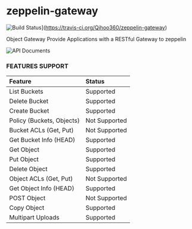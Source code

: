 # zeppelin-gateway

![Build Status](https://travis-ci.org/Qihoo360/zeppelin-gateway.svg?branch=master)](https://travis-ci.org/Qihoo360/zeppelin-gateway)

Object Gateway Provide Applications with a RESTful Gateway to zeppelin

![API Documents](https://qihoo360.github.io/zeppelin-gateway/)

### FEATURES SUPPORT

| Feature                   | Status         |
| :------------------------ | :------------- |
| List Buckets              | Supported      |
| Delete Bucket             | Supported  |
| Create Bucket             | Supported      |
| Policy (Buckets, Objects) | Not Supported  |
| Bucket ACLs (Get, Put)    | Not Supported  |
| Get Bucket Info (HEAD)    | Supported  |
| Get Object                | Supported      |
| Put Object                | Supported      |
| Delete Object             | Supported      |
| Object ACLs (Get, Put)    | Not Supported  |
| Get Object Info (HEAD)    | Supported  |
| POST Object               | Not  Supported |
| Copy Object               | Supported  |
| Multipart Uploads         | Supported  |
